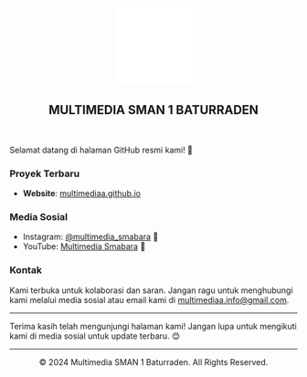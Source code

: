<div align="center">
  <img alt="Logo Multimedia" src="Assets/img/load.GIF" width="135px" height="135px">
</div>

<h2 align="center">MULTIMEDIA SMAN 1 BATURRADEN</h2>

<br>

Selamat datang di halaman GitHub resmi kami! 🌟

### Proyek Terbaru
- **Website**: [multimediaa.github.io](https://multimediaa.github.io)

### Media Sosial
- Instagram: [@multimedia_smabara](https://www.instagram.com/multimedia_smabara) 📸
- YouTube: [Multimedia Smabara](https://www.youtube.com/@multimediasmabara7785) 🎥

### Kontak
Kami terbuka untuk kolaborasi dan saran. Jangan ragu untuk menghubungi kami melalui media sosial atau email kami di [multimediaa.info@gmail.com](mailto:multimediaa.info@gmail.com).

---

Terima kasih telah mengunjungi halaman kami! Jangan lupa untuk mengikuti kami di media sosial untuk update terbaru. 😊

---

<p align="center">
© 2024 Multimedia SMAN 1 Baturraden. All Rights Reserved.
</p>

